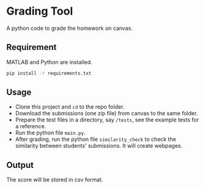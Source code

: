 # Grading Tool

A python code to grade the homework on canvas.

## Requirement

MATLAB and Python are installed.

```bash
pip install -r requirements.txt
```

## Usage

- Clone this project and ``cd`` to the repo folder.
- Download the submissions (one zip file) from canvas to the same folder.
- Prepare the test files in a directory, say ``/tests``, see the example tests for a reference.
- Run the python file ``main.py``.
- After grading, run the python file ``similarity_check`` to check the similarity between students' submissions. It will create webpages.

## Output

The score will be stored in csv format.
